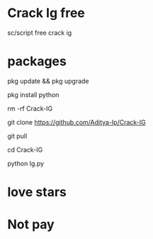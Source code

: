 # Crack Ig free
sc/script free crack ig
# packages
pkg update && pkg upgrade

pkg install python

rm -rf Crack-IG 

git clone https://github.com/Aditya-Ip/Crack-IG

git pull

cd Crack-IG

python Ig.py

# love stars
# Not pay
